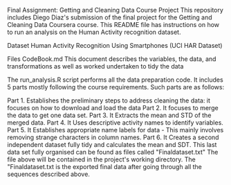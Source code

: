 Final Assignment: Getting and Cleaning Data Course Project
This repository includes Diego Diaz's submission of the final project for the Getting and Cleaning Data Coursera course. This README file has instructions on how to run an analysis on the Human Activity recognition dataset.

Dataset
Human Activity Recognition Using Smartphones (UCI HAR Dataset)

Files
CodeBook.md This document describes the variables, the data, and transformations as well as worked undertaken to tidy the data

The run_analysis.R script performs all the data preparation code. It includes 5 parts mostly following the course requirements. Such parts are as follows: 

Part 1. Establishes the preliminary steps to address cleaning the data: it focuses on how to download and load the data
Part 2. It focuses to merge the data to get one data set.
Part 3. It Extracts the mean and STD of the merged data.
Part 4. It Uses descriptive activity names to identify variables.
Part 5. It Establishes appropriate name labels for data - This mainly involves removing strange characters in column names.
Part 6. It Creates a second independent dataset fully tidy and calculates the mean and SDT. This last data set fully organised can be found as files called "Finaldataset.txt"  The file above will be contained in the project's working directory. 
The "Finaldataset.txt is the exported final data after going through all the sequences described above.
